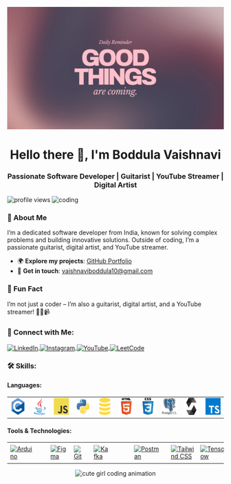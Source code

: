 ![logo](https://github.com/vyshu111/vyshu111/blob/main/Black%20and%20Pink%20Gradient%20Motivational%20Quote%20Desktop%20Wallpaper.png)

<h1 align="center">Hello there 👋, I'm Boddula Vaishnavi</h1>
<h3 align="center">Passionate Software Developer | Guitarist | YouTube Streamer | Digital Artist</h3>

<img align="right" alt="coding" width="400" src="https://cdn.dribbble.com/users/1857592/screenshots/3848396/character-typing.gif"/>

<p align="left">
  <img src="https://komarev.com/ghpvc/?username=vyshu111&label=Profile%20views&color=0e75b6&style=flat" alt="profile views" />
</p>

### 🚀 About Me
I’m a dedicated software developer from India, known for solving complex problems and building innovative solutions. Outside of coding, I’m a passionate guitarist, digital artist, and YouTube streamer.

- 🌍 **Explore my projects**: [GitHub Portfolio](https://github.com/vyshu111)
- 📧 **Get in touch**: [vaishnaviboddula10@gmail.com](mailto:vaishnaviboddula10@gmail.com)

### 🌟 Fun Fact
I’m not just a coder – I’m also a guitarist, digital artist, and a YouTube streamer! 🎸🎨📹

### 💬 Connect with Me:
<p align="left">
  <a href="https://linkedin.com/in/vaishnavi-boddula" target="_blank">
    <img align="center" src="https://raw.githubusercontent.com/rahuldkjain/github-profile-readme-generator/master/src/images/icons/Social/linked-in-alt.svg" alt="LinkedIn" height="30" width="40" />
  </a>
  <a href="https://instagram.com/vaishnavi.vysh" target="_blank">
    <img align="center" src="https://raw.githubusercontent.com/rahuldkjain/github-profile-readme-generator/master/src/images/icons/Social/instagram.svg" alt="Instagram" height="30" width="40" />
  </a>
  <a href="https://www.youtube.com/channel/UCuJOfZX0oR6s12InFN9MMfw" target="_blank">
    <img align="center" src="https://raw.githubusercontent.com/rahuldkjain/github-profile-readme-generator/master/src/images/icons/Social/youtube.svg" alt="YouTube" height="30" width="40" />
  </a>
  <a href="https://www.leetcode.com/vaishnaviboddula10" target="_blank">
    <img align="center" src="https://raw.githubusercontent.com/rahuldkjain/github-profile-readme-generator/master/src/images/icons/Social/leet-code.svg" alt="LeetCode" height="30" width="40" />
  </a>
</p>

### 🛠 Skills:

#### Languages:
<table>
  <tr>
    <td><img src="https://raw.githubusercontent.com/devicons/devicon/master/icons/c/c-original.svg" alt="C" width="40" height="40"/></td>
    <td><img src="https://raw.githubusercontent.com/devicons/devicon/master/icons/java/java-original.svg" alt="Java" width="40" height="40"/></td>
    <td><img src="https://raw.githubusercontent.com/devicons/devicon/master/icons/javascript/javascript-original.svg" alt="JavaScript" width="40" height="40"/></td>
    <td><img src="https://raw.githubusercontent.com/devicons/devicon/master/icons/python/python-original.svg" alt="Python" width="40" height="40"/></td>
    <td><img src="https://raw.githubusercontent.com/devicons/devicon/master/icons/sql/sql-original.svg" alt="SQL" width="40" height="40"/></td>
    <td><img src="https://raw.githubusercontent.com/devicons/devicon/master/icons/html5/html5-original-wordmark.svg" alt="HTML5" width="40" height="40"/></td>
    <td><img src="https://raw.githubusercontent.com/devicons/devicon/master/icons/css3/css3-original-wordmark.svg" alt="CSS3" width="40" height="40"/></td>
    <td><img src="https://raw.githubusercontent.com/devicons/devicon/master/icons/postgresql/postgresql-original-wordmark.svg" alt="PostgreSQL" width="40" height="40"/></td>
    <td><img src="https://raw.githubusercontent.com/devicons/devicon/master/icons/solidity/solidity-original.svg" alt="Solidity" width="40" height="40"/></td>
    <td><img src="https://raw.githubusercontent.com/devicons/devicon/master/icons/typescript/typescript-original.svg" alt="TypeScript" width="40" height="40"/></td>
  </tr>
</table>

#### Tools & Technologies:
<table>
  <tr>
    <td><a href="https://www.arduino.cc/" target="_blank" rel="noreferrer"><img src="https://cdn.worldvectorlogo.com/logos/arduino-1.svg" alt="Arduino" width="40" height="40"/></a></td>
    <td><a href="https://getbootstrap.com" target="_blank" rel="noreferrer"><img src="https://raw.githubusercontent.com/devicons/devicon/master/icons/bootstrap/bootstrap-plain-wordmark.svg" alt="Bootstrap" width="40" height="40"/></a></td>
    <td><a href="https://expressjs.com" target="_blank" rel="noreferrer"><img src="https://raw.githubusercontent.com/devicons/devicon/master/icons/express/express-original-wordmark.svg" alt="Express" width="40" height="40"/></a></td>
    <td><a href="https://www.figma.com/" target="_blank" rel="noreferrer"><img src="https://www.vectorlogo.zone/logos/figma/figma-icon.svg" alt="Figma" width="40" height="40"/></a></td>
    <td><a href="https://git-scm.com/" target="_blank" rel="noreferrer"><img src="https://www.vectorlogo.zone/logos/git-scm/git-scm-icon.svg" alt="Git" width="40" height="40"/></a></td>
    <td><a href="https://www.nodejs.org/" target="_blank" rel="noreferrer"><img src="https://raw.githubusercontent.com/devicons/devicon/master/icons/nodejs/nodejs-original-wordmark.svg" alt="Node.js" width="40" height="40"/></a></td>
    <td><a href="https://kafka.apache.org/" target="_blank" rel="noreferrer"><img src="https://www.vectorlogo.zone/logos/apache_kafka/apache_kafka-icon.svg" alt="Kafka" width="40" height="40"/></a></td>
    <td><a href="https://www.mongodb.com/" target="_blank" rel="noreferrer"><img src="https://raw.githubusercontent.com/devicons/devicon/master/icons/mongodb/mongodb-original-wordmark.svg" alt="MongoDB" width="40" height="40"/></a></td>
    <td><a href="https://www.mysql.com/" target="_blank" rel="noreferrer"><img src="https://raw.githubusercontent.com/devicons/devicon/master/icons/mysql/mysql-original-wordmark.svg" alt="MySQL" width="40" height="40"/></a></td>
    <td><a href="https://pandas.pydata.org/" target="_blank" rel="noreferrer"><img src="https://raw.githubusercontent.com/devicons/devicon/2ae2a900d2f041da66e950e4d48052658d850630/icons/pandas/pandas-original.svg" alt="Pandas" width="40" height="40"/></a></td>
    <td><a href="https://www.postman.com/" target="_blank" rel="noreferrer"><img src="https://www.vectorlogo.zone/logos/getpostman/getpostman-icon.svg" alt="Postman" width="40" height="40"/></a></td>
    <td><a href="https://reactjs.org/" target="_blank" rel="noreferrer"><img src="https://raw.githubusercontent.com/devicons/devicon/master/icons/react/react-original-wordmark.svg" alt="React" width="40" height="40"/></a></td>
    <td><a href="https://tailwindcss.com/" target="_blank" rel="noreferrer"><img src="https://www.vectorlogo.zone/logos/tailwindcss/tailwindcss-icon.svg" alt="Tailwind CSS" width="40" height="40"/></a></td>
    <td><a href="https://www.tensorflow.org/" target="_blank" rel="noreferrer"><img src="https://www.vectorlogo.zone/logos/tensorflow/tensorflow-icon.svg" alt="TensorFlow" width="40" height="40"/></a></td>
  </tr>
</table>

<p align="center">
  <img src="https://media.giphy.com/media/3o6Zt8UO5AqY1Wj7R6/giphy.gif" alt="cute girl coding animation" width="300" height="300"/>
</p>



